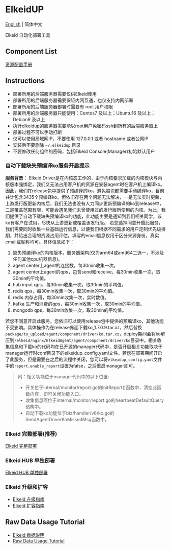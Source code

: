 # ElkeidUP

[English](README.md) | 简体中文

Elkeid 自动化部署工具

## Component List
[资源配置手册](./configuration-zh_CN.md)

## Instructions

* 部署所用的后端服务器需要仅供Elkeid使用
* 部署所用的后端服务器需要保证内网互通，也仅支持内网部署
* 部署所用的后端服务器部署时需要有 root 用户权限
* 部署所用的后端服务器只能使用：Centos7 及以上；Ubuntu16 及以上；Debian9 及以上
* 执行elkeidup的服务器需要能以root用户免密码ssh到所有的后端服务器上
* 部署过程不可以手动打断
* 仅可以使用局域网IP，不要使用 127.0.0.1 或者 hostname 或者公网IP
* 安装后不要删除 `~/.elkeidup` 目录
* 不要修改任何组件的密码，包括Elkeid Console(Manager)初始默认用户

### 自动下载缺失预编译ko服务开启提示

**服务背景**：
Elkeid Driver是在内核态工作的，由于内核要求加载的内核模块与内核版本强绑定，我们又无法占用客户机的资源在安装agent时在客户机上编译ko。因此，我们在release包中提供了预编译的ko，避免每次都需要手动编译ko，目前共计包含3435个预编译ko。但依旧存在两个问题无法解决，一是无法实时更新，上游发行版更新内核后，我们无法也没有人力同步更新预编译的ko到release中，二是覆盖范围有限，可能会遇见我们未曾使用过的发行版所使用的内核。为此，我们提供了自动下载缺失预编译ko的功能，此功能主要是通知到我们相关同学，该ko有客户在试用，尽快从上游更新或覆盖该发行版。
若您选择同意开启此服务，我们需要同时收集一些基础运行信息，以便我们根据不同需求的用户定制优先级排期，并给出合理的资源占用评估。填写的email信息仅用于区分来源身份，真实email或昵称均可。具体信息如下：
1. 缺失预编译ko的内核版本，服务器架构(仅为arm64或amd64二选一，不涉及任何其他cpu机器信息)。
2. agent center上agent的连接数，每30min收集一次。
3. agent center上agent的qps，包含send和receive，每30min收集一次，取30min的平均值。
4. hub input qps，每30min收集一次，取30min的平均值。
5. redis qps，每30min收集一次，取30min的平均值。
6. redis 内存占用，每30min收集一次，实时数值。
7. kafka 生产和消费的qps，每30min收集一次，取30min的平均值。
8. mongodb qps，每30min收集一次，取30min的平均值。

若您不同意开启此服务，您依旧可以使用release包中提供的预编译ko，其他功能不受影响。具体操作为在release界面下载ko_1.7.0.9.tar.xz，然后替换`package/to_upload/agent/component/driver/ko.tar.xz`，deploy期间会将ko解压到`/elkeid/nginx/ElkeidAgent/agent/component/driver/ko`目录中。相关收集信息和下载ko的代码均在已开源的manager代码中，是否开启相关功能取决于manager运行时conf目录下的elkeidup_config.yaml文件。若您在部署期间开启了此服务，但是需要在之后的流程中关闭，您可以将`elkeidup_config.yaml`文件中的`report.enable_report`设置为false，之后重启manager即可。

> 附：相关功能位于manager代码中的以下位置:
>   - 开关位于internal/monitor/report.go的InitReport()函数中，清空此函数内容，即可关闭功能入口。
>   - 收集信息项位于internal/monitor/report.go的heartbeatDefaultQuery结构中。
>   - 自动下载ko功能位于biz/handler/v6/ko.go的SendAgentDriverKoMissedMsg函数中。

### Elkeid 完整部署(推荐)
[Elkeid 完整部署](./deploy-zh_CN.md)

### Elkeid HUB 单独部署
[Elkeid HUB 单独部署](./deploy_hub-zh_CN.md)

### Elkeid 升级和扩容
- [Elkeid 升级指南](./update-zh_CN.md)
- [Elkeid 扩容指南](./expansion-zh_CN.md)

## Raw Data Usage Tutorial
- [Elkeid 数据说明](../server/docs/ElkeidData.xlsx)
- [Raw Data Usage Tutorial](raw_data_usage_tutorial/raw_data_usage_tutorial-zh_CN.md)

